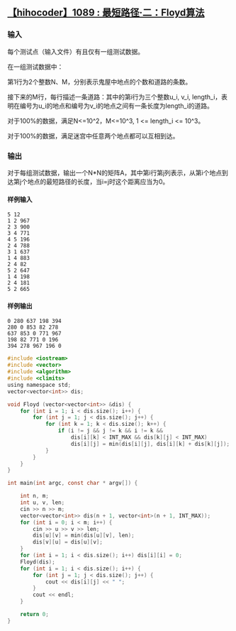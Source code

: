 ## [【hihocoder】1089 : 最短路径·二：Floyd算法](https://hihocoder.com/problemset/problem/1089)

### 输入

每个测试点（输入文件）有且仅有一组测试数据。

在一组测试数据中：

第1行为2个整数N、M，分别表示鬼屋中地点的个数和道路的条数。

接下来的M行，每行描述一条道路：其中的第i行为三个整数u_i, v_i, length_i，表明在编号为u_i的地点和编号为v_i的地点之间有一条长度为length_i的道路。

对于100%的数据，满足N<=10^2，M<=10^3, 1 <= length_i <= 10^3。

对于100%的数据，满足迷宫中任意两个地点都可以互相到达。

### 输出

对于每组测试数据，输出一个N*N的矩阵A，其中第i行第j列表示，从第i个地点到达第j个地点的最短路径的长度，当i=j时这个距离应当为0。

#### 样例输入

```
5 12
1 2 967
2 3 900
3 4 771
4 5 196
2 4 788
3 1 637
1 4 883
2 4 82
5 2 647
1 4 198
2 4 181
5 2 665
```

#### 样例输出

```
0 280 637 198 394
280 0 853 82 278
637 853 0 771 967
198 82 771 0 196
394 278 967 196 0
```

```c
#include <iostream>
#include <vector>
#include <algorithm>
#include <climits>
using namespace std;
vector<vector<int>> dis;

void Floyd (vector<vector<int>> &dis) {
    for (int i = 1; i < dis.size(); i++) {
        for (int j = 1; j < dis.size(); j++) {
            for (int k = 1; k < dis.size(); k++) {
                if (i != j && j != k && i != k &&
                    dis[i][k] < INT_MAX && dis[k][j] < INT_MAX)
                    dis[i][j] = min(dis[i][j], dis[i][k] + dis[k][j]);
            }
        }
    }
}

int main(int argc, const char * argv[]) {

    int n, m;
    int u, v, len;
    cin >> n >> m;
    vector<vector<int>> dis(n + 1, vector<int>(n + 1, INT_MAX));
    for (int i = 0; i < m; i++) {
        cin >> u >> v >> len;
        dis[u][v] = min(dis[u][v], len);
        dis[v][u] = dis[u][v];
    }
    for (int i = 1; i < dis.size(); i++) dis[i][i] = 0;
    Floyd(dis);
    for (int i = 1; i < dis.size(); i++) {
        for (int j = 1; j < dis.size(); j++) {
            cout << dis[i][j] << " ";
        }
        cout << endl;
    }

    return 0;
}
```